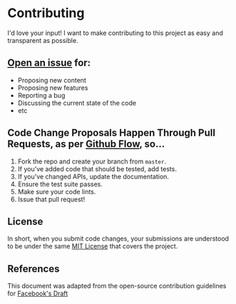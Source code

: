 # Contributing
I'd love your input! I want to make contributing to this project as easy and transparent as possible.

## [Open an issue](https://github.com/CS-1030/CS-1030.github.io/issues/new) for:
- Proposing new content
- Proposing new features
- Reporting a bug
- Discussing the current state of the code
- etc

## Code Change Proposals Happen Through Pull Requests, as per [Github Flow](https://guides.github.com/introduction/flow/index.html), so... 

1. Fork the repo and create your branch from `master`.
2. If you've added code that should be tested, add tests.
3. If you've changed APIs, update the documentation.
4. Ensure the test suite passes.
5. Make sure your code lints.
6. Issue that pull request!

## License
In short, when you submit code changes, your submissions are understood to be under the same [MIT License](http://choosealicense.com/licenses/mit/) that covers the project. 

## References
This document was adapted from the open-source contribution guidelines for [Facebook's Draft](https://github.com/facebook/draft-js/blob/a9316a723f9e918afde44dea68b5f9f39b7d9b00/CONTRIBUTING.md)
